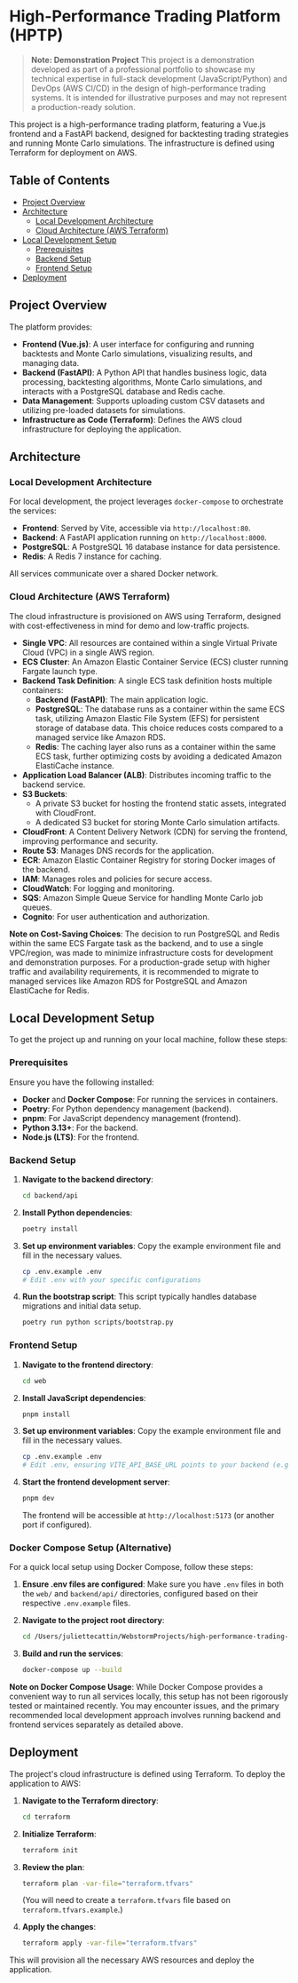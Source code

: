 # High-Performance Trading Platform (HPTP)

> **Note: Demonstration Project**
> This project is a demonstration developed as part of a professional portfolio to showcase my technical expertise in full-stack development (JavaScript/Python) and DevOps (AWS CI/CD) in the design of high-performance trading systems. It is intended for illustrative purposes and may not represent a production-ready solution.

This project is a high-performance trading platform, featuring a Vue.js frontend and a FastAPI backend, designed for backtesting trading strategies and running Monte Carlo simulations. The infrastructure is defined using Terraform for deployment on AWS.

## Table of Contents
- [Project Overview](#project-overview)
- [Architecture](#architecture)
  - [Local Development Architecture](#local-development-architecture)
  - [Cloud Architecture (AWS Terraform)](#cloud-architecture-aws-terraform)
- [Local Development Setup](#local-development-setup)
  - [Prerequisites](#prerequisites)
  - [Backend Setup](#backend-setup)
  - [Frontend Setup](#frontend-setup)
- [Deployment](#deployment)

## Project Overview

The platform provides:
- **Frontend (Vue.js)**: A user interface for configuring and running backtests and Monte Carlo simulations, visualizing results, and managing data.
- **Backend (FastAPI)**: A Python API that handles business logic, data processing, backtesting algorithms, Monte Carlo simulations, and interacts with a PostgreSQL database and Redis cache.
- **Data Management**: Supports uploading custom CSV datasets and utilizing pre-loaded datasets for simulations.
- **Infrastructure as Code (Terraform)**: Defines the AWS cloud infrastructure for deploying the application.

## Architecture

### Local Development Architecture

For local development, the project leverages `docker-compose` to orchestrate the services:

- **Frontend**: Served by Vite, accessible via `http://localhost:80`.
- **Backend**: A FastAPI application running on `http://localhost:8000`.
- **PostgreSQL**: A PostgreSQL 16 database instance for data persistence.
- **Redis**: A Redis 7 instance for caching.

All services communicate over a shared Docker network.

### Cloud Architecture (AWS Terraform)

The cloud infrastructure is provisioned on AWS using Terraform, designed with cost-effectiveness in mind for demo and low-traffic projects.

- **Single VPC**: All resources are contained within a single Virtual Private Cloud (VPC) in a single AWS region.
- **ECS Cluster**: An Amazon Elastic Container Service (ECS) cluster running Fargate launch type.
- **Backend Task Definition**: A single ECS task definition hosts multiple containers:
    - **Backend (FastAPI)**: The main application logic.
    - **PostgreSQL**: The database runs as a container within the same ECS task, utilizing Amazon Elastic File System (EFS) for persistent storage of database data. This choice reduces costs compared to a managed service like Amazon RDS.
    - **Redis**: The caching layer also runs as a container within the same ECS task, further optimizing costs by avoiding a dedicated Amazon ElastiCache instance.
- **Application Load Balancer (ALB)**: Distributes incoming traffic to the backend service.
- **S3 Buckets**:
    - A private S3 bucket for hosting the frontend static assets, integrated with CloudFront.
    - A dedicated S3 bucket for storing Monte Carlo simulation artifacts.
- **CloudFront**: A Content Delivery Network (CDN) for serving the frontend, improving performance and security.
- **Route 53**: Manages DNS records for the application.
- **ECR**: Amazon Elastic Container Registry for storing Docker images of the backend.
- **IAM**: Manages roles and policies for secure access.
- **CloudWatch**: For logging and monitoring.
- **SQS**: Amazon Simple Queue Service for handling Monte Carlo job queues.
- **Cognito**: For user authentication and authorization.

**Note on Cost-Saving Choices**:
The decision to run PostgreSQL and Redis within the same ECS Fargate task as the backend, and to use a single VPC/region, was made to minimize infrastructure costs for development and demonstration purposes. For a production-grade setup with higher traffic and availability requirements, it is recommended to migrate to managed services like Amazon RDS for PostgreSQL and Amazon ElastiCache for Redis.

## Local Development Setup

To get the project up and running on your local machine, follow these steps:

### Prerequisites

Ensure you have the following installed:

-   **Docker** and **Docker Compose**: For running the services in containers.
-   **Poetry**: For Python dependency management (backend).
-   **pnpm**: For JavaScript dependency management (frontend).
-   **Python 3.13+**: For the backend.
-   **Node.js (LTS)**: For the frontend.

### Backend Setup

1.  **Navigate to the backend directory**:
    ```bash
    cd backend/api
    ```

2.  **Install Python dependencies**:
    ```bash
    poetry install
    ```

3.  **Set up environment variables**:
    Copy the example environment file and fill in the necessary values.
    ```bash
    cp .env.example .env
    # Edit .env with your specific configurations
    ```

4.  **Run the bootstrap script**:
    This script typically handles database migrations and initial data setup.
    ```bash
    poetry run python scripts/bootstrap.py
    ```

### Frontend Setup

1.  **Navigate to the frontend directory**:
    ```bash
    cd web
    ```

2.  **Install JavaScript dependencies**:
    ```bash
    pnpm install
    ```

3.  **Set up environment variables**:
    Copy the example environment file and fill in the necessary values.
    ```bash
    cp .env.example .env
    # Edit .env, ensuring VITE_API_BASE_URL points to your backend (e.g., /api/v1 or http://localhost:8000/api/v1)
    ```

4.  **Start the frontend development server**:
    ```bash
    pnpm dev
    ```
    The frontend will be accessible at `http://localhost:5173` (or another port if configured).

### Docker Compose Setup (Alternative)

For a quick local setup using Docker Compose, follow these steps:

1.  **Ensure .env files are configured**:
    Make sure you have `.env` files in both the `web/` and `backend/api/` directories, configured based on their respective `.env.example` files.

2.  **Navigate to the project root directory**:
    ```bash
    cd /Users/juliettecattin/WebstormProjects/high-performance-trading-platform
    ```

3.  **Build and run the services**:
    ```bash
    docker-compose up --build
    ```

**Note on Docker Compose Usage**: While Docker Compose provides a convenient way to run all services locally, this setup has not been rigorously tested or maintained recently. You may encounter issues, and the primary recommended local development approach involves running backend and frontend services separately as detailed above.

## Deployment

The project's cloud infrastructure is defined using Terraform. To deploy the application to AWS:

1.  **Navigate to the Terraform directory**:
    ```bash
    cd terraform
    ```

2.  **Initialize Terraform**:
    ```bash
    terraform init
    ```

3.  **Review the plan**:
    ```bash
    terraform plan -var-file="terraform.tfvars"
    ```
    (You will need to create a `terraform.tfvars` file based on `terraform.tfvars.example`.)

4.  **Apply the changes**:
    ```bash
    terraform apply -var-file="terraform.tfvars"
    ```

This will provision all the necessary AWS resources and deploy the application.
